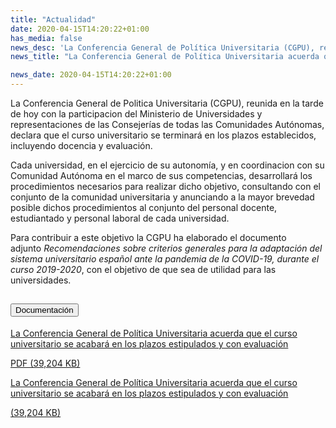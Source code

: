 ```yaml
---
title: "Actualidad"
date: 2020-04-15T14:20:22+01:00
has_media: false
news_desc: 'La Conferencia General de Política Universitaria (CGPU), reunida en la tarde de hoy con la participación del Ministerio de Universidades y representaciones de las Consejerías de todas las Comunidades Autónomas, declara que el curso universitario se terminará en los plazos establecidos, incluyendo docencia y evaluación.<b>Este contenido incluye:</b> <i class="fal fa-file-</a><i class="fas fa-external-link-alt"></i> </a><i class="fas fa-external-link-alt"></i>_icon"></i>'
news_title: "La Conferencia General de Política Universitaria acuerda que el curso universitario se acabará en los plazos estipulados y con evaluación"

news_date: 2020-04-15T14:20:22+01:00
---
```

<p>La Conferencia General de Politica Universitaria (CGPU), reunida en la tarde de hoy con la participacion del Ministerio de Universidades y representaciones de las Consejerías de todas las Comunidades Autónomas, declara que el curso universitario se terminará en los plazos establecidos, incluyendo docencia y evaluación.</p>
<p>Cada universidad, en el ejercicio de su autonomía, y en coordinacion con su Comunidad Autónoma en el marco de sus competencias, desarrollará los procedimientos necesarios para realizar dicho objetivo, consultando con el conjunto de la comunidad universitaria y anunciando a la mayor brevedad posible dichos procedimientos al conjunto del personal docente, estudiantado y personal laboral de cada universidad.</p>
<p>Para contribuir a este objetivo la CGPU ha elaborado el documento adjunto<span>&nbsp;</span><em>Recomendaciones sobre criterios generales para la adaptación del sistema universitario español ante la pandemia de la COVID-19, durante el curso 2019-2020</em>, con el objetivo de que sea de utilidad para las universidades.</p>	
<!--
	<div class="row"> 
		<div class="col-12 box_card_title d-flex"> 
			<h3 class="title_separador"><i class="fas fa-download"></i>Información relacionada</h3> 
		</div> 
		<div class="col-lg-12 box_card"> <p>La Conferencia General de Política Universitaria acuerda que el curso universitario se acabará en los plazos estipulados y con evaluación</p> 
		</div> 
		<div class="col-lg-12 cards_download_cnt">  
			<div class="row"> 
				<div class="download_card"> 
					<a class="card" href="{{<siteurl>}}documentos/pdf/news/ConfGralPol.pdf" target="_blank"> 
					<div class="card-header"> 
						   <i class="fal fa-download"></i> 
					</div> </a> 
					<div class="card-body"> 
						<p class="text_file"><a class="card" href="{{<siteurl>}}documentos/pdf/news/ConfGralPol.pdf" target="_blank">
						<span class="tit">ConfGralPol</span></a> <i class="fal fa-file-_icon"></i>(39,204 KB)</p> 
					</div>
				</div> 		
			</div> 
		</div> 
	</div>
	-->
<section>
    <article>
        <div class="container">
            <div class="row my-45 justify-content-md-center">
                <div class="col-md-10 content_collapse">
                    <div class="accordion accordion_alt" id="accordeonAlt">
                        <div class="accordion-item">
                            <h2 class="accordion-header" id="accordionAltHeading2">
                                <button class="accordion-button expanded" type="button" data-bs-toggle="collapse" data-bs-target="#accordionAlt2" aria-expanded="false" aria-controls="accordionAlt2">
                                    <span class="icon"><i class="fas fa-file-pdf"></i></span>Documentación
                                </button>
                            </h2>
                            <div id="accordionAlt2" class="accordion-collapse collapse show" aria-labelledby="accordionAltHeading2">
                                <div class="accordion-body">
                                    <div id="section_link">
                                        <div class="container-fluid sp">
                                            <div class="row w-100">
                                                <div class="col-lg-12 cards_download_cnt">
                                                    <div class="row jcc_mobile">
                                                        <div class="download_card">
                                                            <a class="card flex-column" href="{{<siteurl>}}documentos/pdf/news/ConfGralPol.pdf" target="_blank">
                                                                <div class="card-header">
                                                                    <i class="fal fa-download"></i>
                                                                </div>
                                                                <div class="card-body">
                                                                    <p class="text_body">La Conferencia General de Política Universitaria acuerda que el curso universitario se acabará en los plazos estipulados y con evaluación</p>
                                                                    <p class="text_file">
                                                                        <i class="fal fa-file-pdf pdf_icon text-danger"></i> PDF (39,204 KB)
                                                                    </p>
                                                                </div>
                                                            </a>
                                                        </div>
                                                    </div>
                                                </div>
                                                <!-- MOBILE VERSION WITH SLIDER -->
                                                <div class="col-12" id="section_box_download_card_slider">
                                                    <div class="swiper" id="slider_download_archive">
                                                        <div class="swiper-wrapper">
                                                        <div class="swiper-slide">
                                                            <div class="download_card">
                                                                <a class="card" href="{{<siteurl>}}documentos/pdf/news/ConfGralPol.pdf" target="_blank">
                                                                    <div class="card-header">
                                                                        <i class="fal fa-download"></i>
                                                                    </div>
                                                                    <div class="card-body">
                                                                        <p class="text_body">La Conferencia General de Política Universitaria acuerda que el curso universitario se acabará en los plazos estipulados y con evaluación</p>
                                                                        <p class="text_file">
                                                                            <i class="fal fa-file-pdf pdf_icon"></i>(39,204 KB)
                                                                        </p>
                                                                    </div>
                                                                </a>
                                                            </div>
                                                        </div>
                                                        </div>
                                                        <div class="swiper-pagination"></div>
                                                    </div>
                                                </div>
                                            </div>
                                        </div>
                                    </div>
                                </div>
                            </div>
                        </div>
                    </div>
                </div>
            </div>
        </div>
    </article> 
</section>